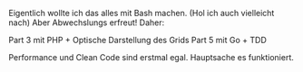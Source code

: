 Eigentlich wollte ich das alles mit Bash machen. (Hol ich auch vielleicht nach)
Aber Abwechslungs erfreut!
Daher:

Part 3 mit PHP + Optische Darstellung des Grids
Part 5 mit Go + TDD

Performance und Clean Code sind erstmal egal. Hauptsache es funktioniert. 
